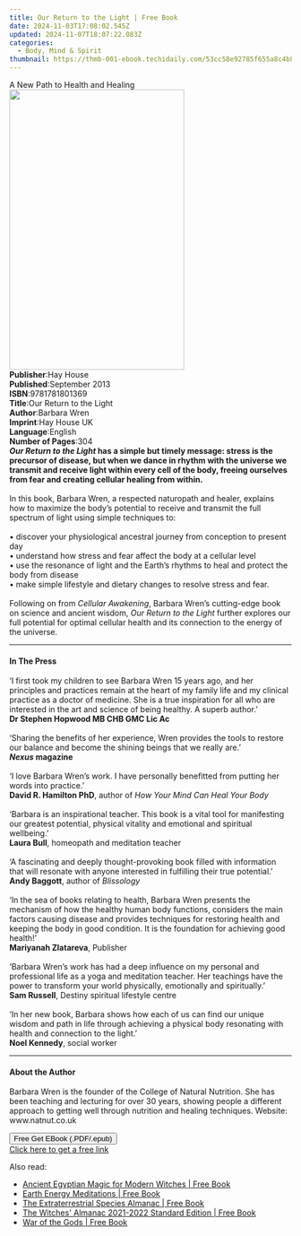 ```yaml
---
title: Our Return to the Light | Free Book
date: 2024-11-03T17:08:02.545Z
updated: 2024-11-07T18:07:22.083Z
categories:
  - Body, Mind & Spirit
thumbnail: https://thmb-001-ebook.techidaily.com/53cc58e92785f655a8c4b82c6db14b3cc106b19137cdaae51fd0302177ca3cb3.jpg
---
```

<main id="book-container">
  <div class="flex flex-col">
    <div class="book-brief flex-1 py-6 px-4 sm:p-6 md:py-10 md:px-8">
      <!-- brief-->
      <div class="book-brief-main">A New Path to Health and Healing</div>
    </div>
    <div
      class="book-meta-info flex-1 grid gap-4 col-start-1 col-end-3 row-start-1 sm:mb-6 sm:grid-cols-4 lg:gap-6 lg:col-start-2 lg:row-end-6 lg:row-span-6 lg:mb-0"
    >
      <div
        class="book-meta-info-left place-content-center mt-4 p-4 text-sm leading-6 col-start-2 col-span-2 dark:text-slate-400"
      >
        <img
          class="w-full h-500 object-cover rounded-lg sm:h-255 sm:col-span-2 lg:col-span-full"
          src="https://img-001-ebook.techidaily.com/3f84646a4672f96abf3f1f4be5d78b1fc972a2d1062163ef2ab513681e71cbaa.jpg"
          alt=""
          width="312"
          height="500"
        />
      </div>
      <div
        class="book-meta-info-right mt-2 col-start-1 row-start-2 col-span-3 self-center"
      >
        <!-- meta data  -->
        <div class="flex flex-col px-4 md:px-8">
          <div class="flex-1">
            <strong>Publisher</strong>:<span class="px-2">Hay House</span>
          </div>
          <div class="flex-1">
            <strong>Published</strong>:<span class="px-2">September 2013</span>
          </div>
          <div class="flex-1">
            <strong>ISBN</strong>:<span class="px-2">9781781801369</span>
          </div>
          <div class="flex-1">
            <strong>Title</strong>:<span class="px-2"
              >Our Return to the Light</span
            >
          </div>
          <div class="flex-1">
            <strong>Author</strong>:<span class="px-2">Barbara Wren</span>
          </div>
          <div class="flex-1">
            <strong>Imprint</strong>:<span class="px-2">Hay House UK</span>
          </div>
          <div class="flex-1">
            <strong>Language</strong>:<span class="px-2">English</span>
          </div>
          <div class="flex-1">
            <strong>Number of Pages</strong>:<span class="px-2">304</span>
          </div>
        </div>
      </div>
    </div>
    <div class="book-description flex-1 py-6 px-4 sm:p-6 md:py-10 md:px-8">
      <div class="book-description-main">
        <div accordion-content="" id="description">
          <b
            ><i>Our Return to the Light</i> has a simple but timely message:
            stress is the precursor of disease, but when we dance in rhythm with
            the universe we transmit and receive light within every cell of the
            body, freeing ourselves from fear and creating cellular healing from
            within. </b
          ><br /><br />In this book, Barbara Wren, a respected naturopath and
          healer, explains how to maximize the body’s potential to receive and
          transmit the full spectrum of light using simple techniques to:<br /><br />•
          discover your physiological ancestral journey from conception to
          present day<br />• understand how stress and fear affect the body at a
          cellular level<br />• use the resonance of light and the Earth’s
          rhythms to heal and protect the body from disease<br />• make simple
          lifestyle and dietary changes to resolve stress and fear.<br /><br />Following
          on from <i>Cellular Awakening</i>, Barbara Wren’s cutting-edge book on
          science and ancient wisdom, <i>Our Return to the Light</i> further
          explores our full potential for optimal cellular health and its
          connection to the energy of the universe.
        </div>
        <div class="accordion-fader"></div>
      </div>
    </div>
    <div class="book-excerpts flex-1 py-6 px-4 sm:p-6 md:py-10 md:px-8">
      <!-- excerpts-->
      <div class="book-excerpts-main">
        <hr />
        <h4 class="placeholder placeholder-heading">
          <span>In The Press</span>
        </h4>
        <p>
          ‘I first took my children to see Barbara Wren 15 years ago, and her
          principles and practices remain at the heart of my family life and my
          clinical practice as a doctor of medicine. She is a true inspiration
          for all who are interested in the art and science of being healthy. A
          superb author.’<br /><b>Dr Stephen Hopwood MB CHB GMC Lic Ac</b
          ><br /><br />‘Sharing the benefits of her experience, Wren provides
          the tools to restore our balance and become the shining beings that we
          really are.’<br /><i><b>Nexus</b></i
          ><b>&nbsp;magazine</b><br /><br />‘I love Barbara Wren’s work. I have
          personally benefitted from putting her words into practice.’<br /><b
            >David R. Hamilton PhD</b
          >, author of&nbsp;<i>How Your Mind Can Heal Your Body</i
          ><br /><br />‘Barbara is an inspirational teacher. This book is a
          vital tool for manifesting our greatest potential, physical vitality
          and emotional and spiritual wellbeing.’<br /><b>Laura Bull</b>,
          homeopath and meditation teacher<br /><br />‘A fascinating and deeply
          thought-provoking book filled with information that will resonate with
          anyone interested in fulfilling their true potential.’<br /><b
            >Andy Baggott</b
          >, author of&nbsp;<i>Blissology</i><br /><br />‘In the sea of books
          relating to health, Barbara Wren presents the mechanism of how the
          healthy human body functions, considers the main factors causing
          disease and provides techniques for restoring health and keeping the
          body in good condition. It is the foundation for achieving good
          health!’<br /><b>Mariyanah Zlatareva</b>, Publisher&nbsp;<br />&nbsp;<br />‘Barbara
          Wren’s work has had a deep influence on my personal and professional
          life as a yoga and meditation teacher. Her teachings have the power to
          transform your world physically, emotionally and spiritually.’<br /><b
            >Sam Russell</b
          >, Destiny spiritual lifestyle centre<br /><br />‘In her new book,
          Barbara shows how each of us can find our unique wisdom and path in
          life through achieving a physical body resonating with health and
          connection to the light.’<br /><b>Noel&nbsp;Kennedy</b>, social worker
        </p>
      </div>
    </div>
    <div class="book-about-author flex-1 py-6 px-4 sm:p-6 md:py-10 md:px-8">
      <!-- about author-->
      <div class="book-main-author-main">
        <hr />
        <h4 class="placeholder placeholder-heading">
          <span>About the Author</span>
        </h4>
        <p>
          Barbara Wren is the founder of the College of Natural Nutrition. She
          has been teaching and lecturing for over 30 years, showing people a
          different approach to getting well through nutrition and healing
          techniques. Website: www.natnut.co.uk
        </p>
      </div>
    </div>
    <div class="book-free-get flex-1 py-6 px-4 sm:p-6 md:py-10 md:px-8">
      <button
        id="btn-free-get"
        class="bg-blue-500 hover:bg-blue-700 text-white font-bold py-2 px-4 rounded"
      >
        Free Get EBook (.PDF/.epub)
      </button>
      <div id="countdown-display" class="px-2 text-lg mt-2"></div>
      <a
        id="free-link"
        class="hidden bg-blue-500 hover:bg-blue-700 text-white font-bold py-2 px-4 rounded"
        href="https://www.ebooks.com/en-us/book/96317462/our-return-to-the-light/barbara-wren/"
        target="_blank"
        >Click here to get a free link</a
      >
    </div>
    <script>
      let countdownTime = 0;
      let countdownInterval = null;
      document
        .getElementById('btn-free-get')
        .addEventListener('click', startCountdown);
      function startCountdown() {
        countdownTime = new Date().getTime() + 60000 * 3;
        countdownInterval = setInterval(updateCountdown, 1000);
        document.getElementById('btn-free-get').disabled = true;
        document
          .getElementById('btn-free-get')
          .classList.add('bg-gray-500', 'cursor-not-allowed');
      }
      function updateCountdown() {
        let currentTime = new Date().getTime();
        let timeLeft = countdownTime - currentTime;
        let secondsLeft = Math.floor(timeLeft / 1000);
        document.getElementById('countdown-display').innerHTML =
          `Remaining time: ${secondsLeft} seconds.`;
        if (secondsLeft <= 0) {
          clearInterval(countdownInterval);
          document.getElementById('btn-free-get').classList.add('hidden');
          document.getElementById('free-link').classList.remove('hidden');
          document.getElementById('countdown-display').innerHTML = '';
        }
      }
    </script>
  </div>
</main>

<ins class="adsbygoogle"
      style="display:block"
      data-ad-client="ca-pub-7571918770474297"
      data-ad-slot="8358498916"
      data-ad-format="auto"
      data-full-width-responsive="true"></ins>
    

<span class="atpl-alsoreadstyle">Also read:</span>
<div><ul>
<li><a href="https://novels-ebooks.techidaily.com/209974011-9781633412118-ancient-egyptian-magic-for-modern-witches/"><u>Ancient Egyptian Magic for Modern Witches | Free Book</u></a></li>
<li><a href="https://novels-ebooks.techidaily.com/209974015-9781633411760-earth-energy-meditations/"><u>Earth Energy Meditations | Free Book</u></a></li>
<li><a href="https://novels-ebooks.techidaily.com/209974013-9781633411906-the-extraterrestrial-species-almanac/"><u>The Extraterrestrial Species Almanac | Free Book</u></a></li>
<li><a href="https://novels-ebooks.techidaily.com/209974008-9781881098751-the-witches-almanac-2021-2022-standard-edition/"><u>The Witches' Almanac 2021-2022 Standard Edition | Free Book</u></a></li>
<li><a href="https://novels-ebooks.techidaily.com/209974012-9781632657633-war-of-the-gods/"><u>War of the Gods | Free Book</u></a></li>
</ul></div>

